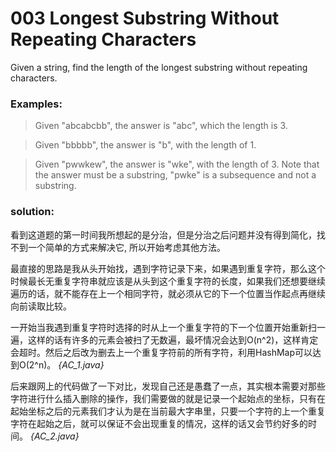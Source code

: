 # 003 Longest Substring Without Repeating Characters

Given a string, find the length of the longest substring without repeating characters.

### Examples:

>Given "abcabcbb", the answer is "abc", which the length is 3.

>Given "bbbbb", the answer is "b", with the length of 1.

>Given "pwwkew", the answer is "wke", with the length of 3. Note that the answer must be a substring, "pwke" is a subsequence and not a substring.

### solution:

看到这道题的第一时间我所想起的是分治，但是分治之后问题并没有得到简化，找不到一个简单的方式来解决它, 所以开始考虑其他方法。

最直接的思路是我从头开始找，遇到字符记录下来，如果遇到重复字符，那么这个时候最长无重复字符串就应该是从头到这个重复字符的长度，如果我们还想要继续遍历的话，就不能存在上一个相同字符，就必须从它的下一个位置当作起点再继续向前读取比较。

一开始当我遇到重复字符时选择的时从上一个重复字符的下一个位置开始重新扫一遍，这样的话有许多的元素会被扫了无数遍，最坏情况会达到O(n^2)，这样肯定会超时。然后之后改为删去上一个重复字符前的所有字符，利用HashMap可以达到O(2^n)。 *{AC_1.java}*

后来跟网上的代码做了一下对比，发现自己还是愚蠢了一点，其实根本需要对那些字符进行什么插入删除的操作，我们需要做的就是记录一个起始点的坐标，只有在起始坐标之后的元素我们才认为是在当前最大字串里，只要一个字符的上一个重复字符在起始之后，就可以保证不会出现重复的情况，这样的话又会节约好多的时间。 *{AC_2.java}*
